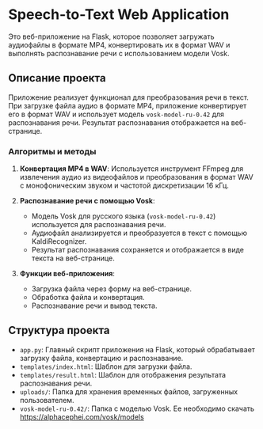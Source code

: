 # Speech-to-Text Web Application

Это веб-приложение на Flask, которое позволяет загружать аудиофайлы в формате MP4, конвертировать их в формат WAV и выполнять распознавание речи с использованием модели Vosk.

## Описание проекта

Приложение реализует функционал для преобразования речи в текст. При загрузке файла аудио в формате MP4, приложение конвертирует его в формат WAV и использует модель `vosk-model-ru-0.42` для распознавания речи. Результат распознавания отображается на веб-странице.

### Алгоритмы и методы

1. **Конвертация MP4 в WAV**: Используется инструмент FFmpeg для извлечения аудио из видеофайлов и преобразования в формат WAV с монофоническим звуком и частотой дискретизации 16 кГц.
   
2. **Распознавание речи с помощью Vosk**: 
   - Модель Vosk для русского языка (`vosk-model-ru-0.42`) используется для распознавания речи.
   - Аудиофайл анализируется и преобразуется в текст с помощью KaldiRecognizer.
   - Результат распознавания сохраняется и отображается в виде текста на веб-странице.

3. **Функции веб-приложения**:
   - Загрузка файла через форму на веб-странице.
   - Обработка файла и конвертация.
   - Распознавание речи и вывод текста.

## Структура проекта

- `app.py`: Главный скрипт приложения на Flask, который обрабатывает загрузку файла, конвертацию и распознавание.
- `templates/index.html`: Шаблон для загрузки файла.
- `templates/result.html`: Шаблон для отображения результата распознавания речи.
- `uploads/`: Папка для хранения временных файлов, загруженных пользователем.
- `vosk-model-ru-0.42/`: Папка с моделью Vosk. Ее необходимо скачать https://alphacephei.com/vosk/models
